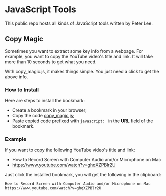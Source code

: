 # JavaScript Tools
This public repo hosts all kinds of JavaScript tools written by Peter Lee.

## Copy Magic
Sometimes you want to extract some key info from a webpage. For example, you want to copy the YouTube video's title and link. It will take more than 10 seconds to get what you need.

With copy_magic.js, it makes things simple. You just need a click to get the above info.

### How to Install
Here are steps to install the bookmark:
- Create a bookmark in your browser;
- Copy the code [copy_magic.js](copy_magic.js);
- Paste copied code prefixed with `javascript: ` in the **URL** field of the bookmark.

### Example
If you want to copy the following YouTube video's title and link:
- How to Record Screen with Computer Audio and/or Microphone on Mac
- https://www.youtube.com/watch?v=ghqXZPBlr2U

Just click the installed bookmark, you will get the following in the clipboard:
```
How to Record Screen with Computer Audio and/or Microphone on Mac
https://www.youtube.com/watch?v=ghqXZPBlr2U
```
